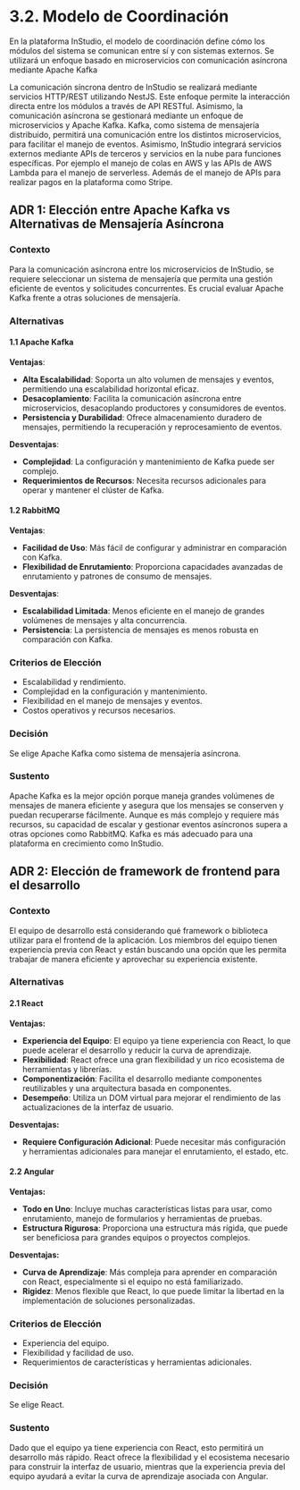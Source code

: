 # 3.2. Modelo de Coordinación

En la plataforma InStudio, el modelo de coordinación define cómo los módulos del sistema se comunican entre sí y con sistemas externos. Se utilizará un enfoque basado en microservicios con comunicación asíncrona mediante Apache Kafka

La comunicación síncrona dentro de InStudio se realizará mediante servicios HTTP/REST utilizando NestJS. Este enfoque permite la interacción directa entre los módulos a través de API RESTful. Asimismo, la comunicación asíncrona se gestionará mediante un enfoque de microservicios y Apache Kafka. Kafka, como sistema de mensajería distribuido, permitirá una comunicación entre los distintos microservicios, para facilitar el manejo de eventos.
Asimismo, InStudio integrará servicios externos mediante APIs de terceros y servicios en la nube para funciones específicas. Por ejemplo el manejo de colas en AWS y las APIs de AWS Lambda para el manejo de serverless. Además de el manejo de APIs para realizar pagos en la plataforma como Stripe.

## ADR 1: Elección entre Apache Kafka vs Alternativas de Mensajería Asíncrona

### Contexto
Para la comunicación asíncrona entre los microservicios de InStudio, se requiere seleccionar un sistema de mensajería que permita una gestión eficiente de eventos y solicitudes concurrentes. Es crucial evaluar Apache Kafka frente a otras soluciones de mensajería.

### Alternativas

#### **1.1 Apache Kafka**

**Ventajas**:
- **Alta Escalabilidad**: Soporta un alto volumen de mensajes y eventos, permitiendo una escalabilidad horizontal eficaz.
- **Desacoplamiento**: Facilita la comunicación asíncrona entre microservicios, desacoplando productores y consumidores de eventos.
- **Persistencia y Durabilidad**: Ofrece almacenamiento duradero de mensajes, permitiendo la recuperación y reprocesamiento de eventos.

**Desventajas**:
- **Complejidad**: La configuración y mantenimiento de Kafka puede ser complejo.
- **Requerimientos de Recursos**: Necesita recursos adicionales para operar y mantener el clúster de Kafka.


#### **1.2 RabbitMQ**

**Ventajas**:
- **Facilidad de Uso**: Más fácil de configurar y administrar en comparación con Kafka.
- **Flexibilidad de Enrutamiento**: Proporciona capacidades avanzadas de enrutamiento y patrones de consumo de mensajes.

**Desventajas**:
- **Escalabilidad Limitada**: Menos eficiente en el manejo de grandes volúmenes de mensajes y alta concurrencia.
- **Persistencia**: La persistencia de mensajes es menos robusta en comparación con Kafka.

    
### Criterios de Elección

- Escalabilidad y rendimiento.
- Complejidad en la configuración y mantenimiento.
- Flexibilidad en el manejo de mensajes y eventos.
- Costos operativos y recursos necesarios.
  
### Decisión

Se elige Apache Kafka como sistema de mensajería asíncrona.

### Sustento

Apache Kafka es la mejor opción porque maneja grandes volúmenes de mensajes de manera eficiente y asegura que los mensajes se conserven y puedan recuperarse fácilmente. Aunque es más complejo y requiere más recursos, su capacidad de escalar y gestionar eventos asíncronos supera a otras opciones como RabbitMQ. Kafka es más adecuado para una plataforma en crecimiento como InStudio.



## ADR 2: Elección de framework de frontend para el desarrollo

### Contexto
El equipo de desarrollo está considerando qué framework o biblioteca utilizar para el frontend de la aplicación. Los miembros del equipo tienen experiencia previa con React y están buscando una opción que les permita trabajar de manera eficiente y aprovechar su experiencia existente.

### Alternativas

#### **2.1 React**

**Ventajas:**
- **Experiencia del Equipo**: El equipo ya tiene experiencia con React, lo que puede acelerar el desarrollo y reducir la curva de aprendizaje.
- **Flexibilidad**: React ofrece una gran flexibilidad y un rico ecosistema de herramientas y librerías.
- **Componentización**: Facilita el desarrollo mediante componentes reutilizables y una arquitectura basada en componentes.
- **Desempeño**: Utiliza un DOM virtual para mejorar el rendimiento de las actualizaciones de la interfaz de usuario.

**Desventajas:**
- **Requiere Configuración Adicional**: Puede necesitar más configuración y herramientas adicionales para manejar el enrutamiento, el estado, etc.


#### **2.2 Angular**

**Ventajas:**
- **Todo en Uno**: Incluye muchas características listas para usar, como enrutamiento, manejo de formularios y herramientas de pruebas.
- **Estructura Rigurosa**: Proporciona una estructura más rígida, que puede ser beneficiosa para grandes equipos o proyectos complejos.

**Desventajas:**
- **Curva de Aprendizaje**: Más compleja para aprender en comparación con React, especialmente si el equipo no está familiarizado.
- **Rigidez**: Menos flexible que React, lo que puede limitar la libertad en la implementación de soluciones personalizadas.

    
### Criterios de Elección

- Experiencia del equipo.
- Flexibilidad y facilidad de uso.
- Requerimientos de características y herramientas adicionales.
  
### Decisión
Se elige React.

### Sustento
Dado que el equipo ya tiene experiencia con React, esto permitirá un desarrollo más rápido. React ofrece la flexibilidad y el ecosistema necesario para construir la interfaz de usuario, mientras que la experiencia previa del equipo ayudará a evitar la curva de aprendizaje asociada con Angular.
